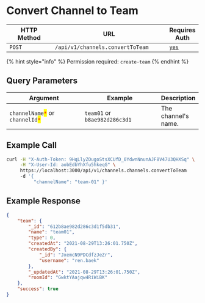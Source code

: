 # Convert Channel to Team

<table><thead><tr><th width="163">HTTP Method</th><th width="337">URL</th><th>Requires Auth</th></tr></thead><tbody><tr><td><code>POST</code></td><td><code>/api/v1/channels.convertToTeam</code></td><td><a href="../../authentication-endpoints/"><code>yes</code></a></td></tr></tbody></table>

{% hint style="info" %}
Permission required: `create-team`
{% endhint %}

## Query Parameters

<table><thead><tr><th width="229.33333333333331">Argument</th><th width="220">Example</th><th>Description</th></tr></thead><tbody><tr><td><code>channelName</code><mark style="color:red;"><code>*</code></mark> or <code>channelId</code><mark style="color:red;"><code>*</code></mark></td><td><code>team01</code> or <code>b8ae982d286c3d1</code></td><td>The channel's name.</td></tr></tbody></table>

## Example Call

```bash
curl -H "X-Auth-Token: 9HqLlyZOugoStsXCUfD_0YdwnNnunAJF8V47U3QHXSq" \
     -H "X-User-Id: aobEdbYhXfu5hkeqG" \
     https://localhost:3000/api/v1/channels.channels.convertToTeam
     -d '{ 
          "channelName": "team-01" }'
```

## Example Response

```json
{
    "team": {
        "_id": "612b8ae982d286c3d1f5db31",
        "name": "team01",
        "type": 0,
        "createdAt": "2021-08-29T13:26:01.750Z",
        "createdBy": {
            "_id": "JxemcN9PDCdfzJeZr",
            "username": "ren.baek"
        },
        "_updatedAt": "2021-08-29T13:26:01.750Z",
        "roomId": "GwktYAajqw4RiWiBK"
    },
    "success": true
}
```
